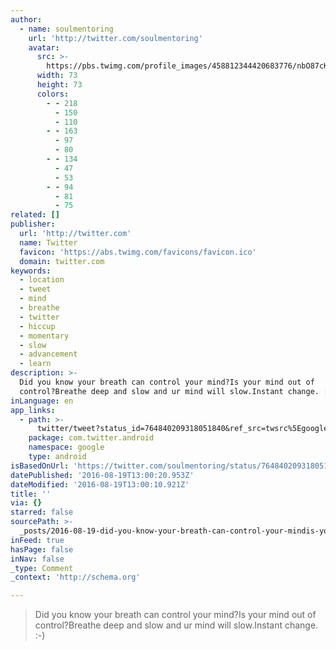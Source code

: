```yaml
---
author:
  - name: soulmentoring
    url: 'http://twitter.com/soulmentoring'
    avatar:
      src: >-
        https://pbs.twimg.com/profile_images/458812344420683776/nbO87cKz_bigger.png
      width: 73
      height: 73
      colors:
        - - 218
          - 150
          - 110
        - - 163
          - 97
          - 80
        - - 134
          - 47
          - 53
        - - 94
          - 81
          - 75
related: []
publisher:
  url: 'http://twitter.com'
  name: Twitter
  favicon: 'https://abs.twimg.com/favicons/favicon.ico'
  domain: twitter.com
keywords:
  - location
  - tweet
  - mind
  - breathe
  - twitter
  - hiccup
  - momentary
  - slow
  - advancement
  - learn
description: >-
  Did you know your breath can control your mind?Is your mind out of
  control?Breathe deep and slow and ur mind will slow.Instant change. :-)
inLanguage: en
app_links:
  - path: >-
      twitter/tweet?status_id=764840209318051840&ref_src=twsrc%5Egoogle%7Ctwcamp%5Eandroidseo%7Ctwgr%5Estatus%7Ctwterm%5E764840209318051840
    package: com.twitter.android
    namespace: google
    type: android
isBasedOnUrl: 'https://twitter.com/soulmentoring/status/764840209318051840'
datePublished: '2016-08-19T13:00:20.953Z'
dateModified: '2016-08-19T13:00:10.921Z'
title: ''
via: {}
starred: false
sourcePath: >-
  _posts/2016-08-19-did-you-know-your-breath-can-control-your-mindis-your-mind.md
inFeed: true
hasPage: false
inNav: false
_type: Comment
_context: 'http://schema.org'

---
```

> Did you know your breath can control your mind?Is your mind out of control?Breathe deep and slow and ur mind will slow.Instant change. :-)
